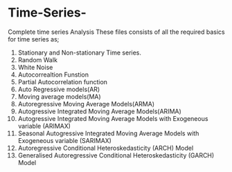 # Time-Series-
Complete time series Analysis
These files consists of all the required basics for time series as;
1) Stationary and Non-stationary Time series.
2) Random Walk
3) White Noise
4) Autocorrealtion Funstion
5) Partial Autocorrelation function
6) Auto Regressive models(AR)
7) Moving average models(MA)
8) Autoregressive Moving Average Models(ARMA)
9) Autogressive Integrated Moving Average Models(ARIMA)
10) Autogressive Integrated Moving Average Models with Exogeneous variable (ARIMAX)
11) Seasonal Autogressive Integrated Moving Average Models with Exogeneous variable (SARIMAX)
12) Autoregressive Conditional Heteroskedasticity (ARCH) Model
13) Generalised Autoregressive Conditional Heteroskedasticity (GARCH) Model
